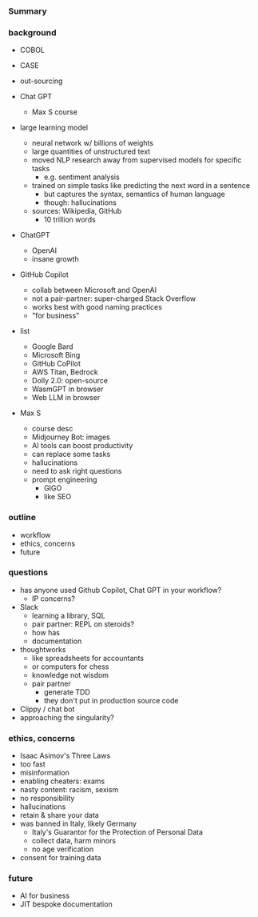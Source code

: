 
### Summary

### background

- COBOL
- CASE
- out-sourcing
- Chat GPT 
    - Max S course

- large learning model
    - neural network w/ billions of weights
    - large quantities of unstructured text
    - moved NLP research away from supervised models for specific tasks
        - e.g. sentiment analysis 
    - trained on simple tasks like predicting the next word in a sentence
        - but captures the syntax, semantics of human language
        - though: hallucinations
    - sources: Wikipedia, GitHub
        - 10 trillion words

- ChatGPT
    - OpenAI
    - insane growth 

- GitHub Copilot
    - collab between Microsoft and OpenAI
    - not a pair-partner: super-charged Stack Overflow
    - works best with good naming practices
    - "for business" 

- list
    - Google Bard
    - Microsoft Bing
    - GitHub CoPilot
    - AWS Titan, Bedrock
    - Dolly 2.0: open-source
    - WasmGPT in browser
    - Web LLM in browser

- Max S
    - course desc
    - Midjourney Bot: images
    - AI tools can boost productivity
    - can replace some tasks
    - hallucinations
    - need to ask right questions
    - prompt engineering
        - GIGO 
        - like SEO

### outline

- workflow
- ethics, concerns
- future 

### questions

- has anyone used Github Copilot, Chat GPT in your workflow?
    - IP concerns?
- Slack
    - learning a library, SQL 
    - pair partner: REPL on steroids?
    - how has
    - documentation
- thoughtworks
    - like spreadsheets for accountants
    - or computers for chess
    - knowledge not wisdom
    - pair partner
        - generate TDD
        - they don't put in production source code
- Clippy / chat bot
- approaching the singularity? 

### ethics, concerns

- Isaac Asimov's Three Laws 
- too fast
- misinformation
- enabling cheaters: exams
- nasty content: racism, sexism 
- no responsibility
- hallucinations
- retain & share your data 
- was banned in Italy, likely Germany
    - Italy's Guarantor for the Protection of Personal Data 
    - collect data, harm minors
    - no age verification
- consent for training data

### future

- AI for business
- JIT bespoke documentation
